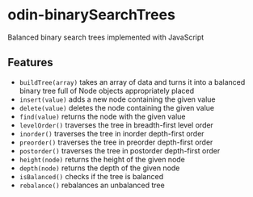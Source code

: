 # odin-binarySearchTrees

Balanced binary search trees implemented with JavaScript

## Features

- `buildTree(array)` takes an array of data and turns it into a balanced binary tree full of Node objects appropriately placed
- `insert(value)` adds a new node containing the given value
- `delete(value)` deletes the node containing the given value
- `find(value)` returns the node with the given value
- `levelOrder()` traverses the tree in breadth-first level order
- `inorder()` traverses the tree in inorder depth-first order
- `preorder()` traverses the tree in preorder depth-first order
- `postorder()` traverses the tree in postorder depth-first order
- `height(node)` returns the height of the given node
- `depth(node)` returns the depth of the given node
- `isBalanced()` checks if the tree is balanced
- `rebalance()` rebalances an unbalanced tree
